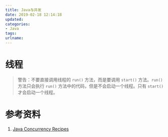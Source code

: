 ```yaml
---
title: Java与并发
date: 2019-02-18 12:14:18
updated:
categories:
- Java
tags:
urlname:
---
```


# 线程

<!-- more -->

> 警告：不要直接调用线程的 `run()` 方法，而是要调用 `start()` 方法。`run()` 方法只会执行 `run()` 方法中的代码，但是不会启动一个线程。只有 `start()` 才会启动一个线程。



# 参考资料

1. [Java Concurrency Recipes](https://github.com/CarpenterLee/JCRecipes)

